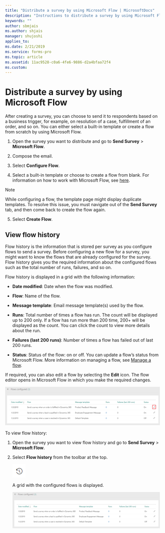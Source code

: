 ```yaml
---
title: "Distribute a survey by using Microsoft Flow | MicrosoftDocs"
description: "Instructions to distribute a survey by using Microsoft Flow"
keywords: ""
author: sbmjais
ms.author: shjais
manager: shujoshi
applies_to: 
ms.date: 2/21/2019
ms.service: forms-pro
ms.topic: article
ms.assetid: 11ac9528-c0a6-4fe6-9886-d2a4bfaa72f4
ms.custom: 
---
```

# Distribute a survey by using Microsoft Flow

After creating a survey, you can choose to send it to respondents based on a business trigger, for example, on resolution of a case, fulfillment of an order, and so on. You can either select a built-in template or create a flow from scratch by using Microsoft Flow.

1.  Open the survey you want to distribute and go to **Send Survey** &gt; **Microsoft Flow**.

2.  Compose the email.

3.  Select **Configure Flow**.

4.  Select a built-in template or choose to create a flow from blank. For information on how to work with Microsoft Flow, see [here](https://docs.microsoft.com/en-us/flow/get-started-logic-template).  

> [!NOTE]
> While configuring a flow, the template page might display duplicate templates. To resolve this issue, you must navigate out of the **Send Survey** tab, and then come back to create the flow again.

5.  Select **Create Flow**.

## View flow history

Flow history is the information that is stored per survey as you configure flows to send a survey. Before configuring a new flow for a survey, you might want to know the flows that are already configured for the survey. Flow history gives you the required information about the configured flows such as the total number of runs, failures, and so on.

Flow history is displayed in a grid with the following information:

- **Date modified**: Date when the flow was modified.

- **Flow**: Name of the flow.

- **Message template**: Email message template(s) used by the flow.

- **Runs**: Total number of times a flow has run. The count will be displayed up to 200 only. If a flow has run more than 200 time, 200+ will be displayed as the count. You can click the count to view more details about the run.

- **Failures (last 200 runs)**: Number of times a flow has failed out of last 200 runs.

- **Status**: Status of the flow: on or off. You can update a flow’s status from Microsoft Flow. More information on managing a flow, see [Manage a flow](https://docs.microsoft.com/en-us/flow/get-started-logic-flow#manage-a-flow).  

If required, you can also edit a flow by selecting the **Edit** icon. The flow editor opens in Microsoft Flow in which you make the required changes.

![edit a flow](media/edit-flow.png "Edit a flow")  

To view flow history:

1.  Open the survey you want to view flow history and go to **Send Survey** &gt; **Microsoft Flow**.

2.  Select **Flow history** from the toolbar at the top.

    ![view flow history](media/view-flow-history.png "View flow history")  

    A grid with the configured flows is displayed.

    ![flow history details](media/flow-history-details.png "Flow history details")  

